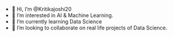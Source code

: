 - 👋 Hi, I’m @Kritikajoshi20
- 👀 I’m interested in AI & Machine Learning.
- 🌱 I’m currently learning Data Science
- 💞️ I’m looking to collaborate on real life projects of Data Science.

<!---
Kritikajoshi20/Kritikajoshi20 is a ✨ special ✨ repository because its `README.md` (this file) appears on your GitHub profile.
You can click the Preview link to take a look at your changes.
--->
